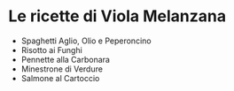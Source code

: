 # Le ricette di Viola Melanzana

* Spaghetti Aglio, Olio e Peperoncino
* Risotto ai Funghi
* Pennette alla Carbonara
* Minestrone di Verdure
* Salmone al Cartoccio

